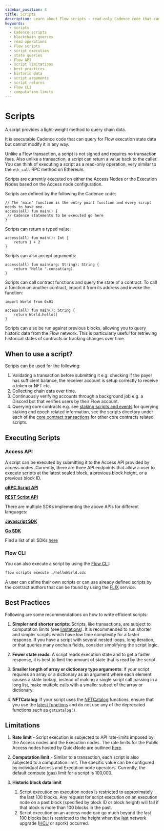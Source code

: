 ```yaml
---
sidebar_position: 4
title: Scripts
description: Learn about Flow scripts - read-only Cadence code that can query blockchain state without fees. Understand how to write, execute, and optimize scripts for accessing Flow network data.
keywords:
  - scripts
  - Cadence scripts
  - blockchain queries
  - read operations
  - Flow scripts
  - script execution
  - state queries
  - Flow API
  - script limitations
  - best practices
  - historic data
  - script arguments
  - script returns
  - Flow CLI
  - computation limits
---
```


# Scripts

A script provides a light-weight method to query chain data.

It is executable Cadence code that can query for Flow execution state data but cannot modify it in any way.

Unlike a Flow transaction, a script is not signed and requires no transaction fees. Also unlike a transaction, a script can return a value back to the caller.
You can think of executing a script as a read-only operation, very similar to the `eth_call` RPC method on Ethereum.

Scripts are currently executed on either the Access Nodes or the Execution Nodes based on the Access node configuration.

Scripts are defined by the following the Cadence code:

```cadence
// The 'main' function is the entry point function and every script needs to have one.
access(all) fun main() {
 // Cadence statements to be executed go here
}
```

Scripts can return a typed value:

```cadence
access(all) fun main(): Int {
	return 1 + 2
}
```

Scripts can also accept arguments:

```cadence
access(all) fun main(arg: String): String {
	return "Hello ".concat(arg)
}
```

Scripts can call contract functions and query the state of a contract. To call a function on another contract, import it from its address and invoke the function:

```cadence
import World from 0x01

access(all) fun main(): String {
	return World.hello()
}
```

Scripts can also be run against previous blocks, allowing you to query historic data from the Flow network. This is particularly useful for retrieving historical states of contracts or tracking changes over time.

## When to use a script?

Scripts can be used for the following:

1. Validating a transaction before submitting it e.g. checking if the payer has sufficient balance, the receiver account is setup correctly to receive a token or NFT etc.
2. Collecting chain data over time.
3. Continuously verifying accounts through a background job e.g. a Discord bot that verifies users by their Flow account.
4. Querying core contracts e.g. see [staking scripts and events](../../../protocol/staking/07-staking-scripts-events.md) for querying staking and epoch related information, see the scripts directory under each of the [core contract transactions](https://github.com/onflow/flow-core-contracts/tree/master/transactions) for other core contracts related scripts.

## Executing Scripts

### Access API

A script can be executed by submitting it to the Access API provided by access nodes. Currently, there are three API endpoints that allow a user to execute scripts at the latest sealed block, a previous block height, or a previous block ID.

[**gRPC Script API**](../../../protocol/access-onchain-data/index.md#scripts)

[**REST Script API**](/http-api#tag/Scripts)

There are multiple SDKs implementing the above APIs for different languages:

[**Javascript SDK**](../../../build/tools/clients/fcl-js/index.md)

[**Go SDK**](../../../build/tools/clients/flow-go-sdk/index.md)

Find a list of all SDKs [here](../../../build/tools/clients/index.md)

### Flow CLI

You can also execute a script by using the [Flow CLI](../../../build/tools/flow-cli/scripts/execute-scripts):

```sh
flow scripts execute ./helloWorld.cdc
```

A user can define their own scripts or can use already defined scripts by the contract authors that can be found by using the [FLIX](../../../build/tools/flow-cli/flix) service.

## Best Practices

Following are some recommendations on how to write efficient scripts:

1. **Simpler and shorter scripts**: Scripts, like transactions, are subject to computation limits (see [limitations](#limitations)). It is recommended to run shorter and simpler scripts which have low time complexity for a faster response. If you have a script with several nested loops, long iteration, or that queries many onchain fields, consider simplifying the script logic.

2. **Fewer state reads**: A script reads execution state and to get a faster response, it is best to limit the amount of state that is read by the script.

3. **Smaller length of array or dictionary type arguments**: If your script requires an array or a dictionary as an argument where each element causes a state lookup, instead of making a single script call passing in a long list, make multiple calls with a smaller subset of the array or dictionary.

4. **NFTCatalog**: If your script uses the [NFTCatalog](https://github.com/onflow/nft-catalog) functions, ensure that you use the [latest functions](https://github.com/onflow/nft-catalog?tab=readme-ov-file#using-the-catalog-for-marketplaces-and-other-nft-applications) and do not use any of the deprecated functions such as `getCatalog()`.

## Limitations

1. **Rate limit** - Script execution is subjected to API rate-limits imposed by the Access nodes and the Execution nodes. The rate limits for the Public Access nodes hosted by QuickNode are outlined [here](https://www.quicknode.com/docs/flow#endpoint-rate-limits).

2. **Computation limit** - Similar to a transaction, each script is also subjected to a computation limit. The specific value can be configured by individual Access and Execution node operators. Currently, the default compute (gas) limit for a script is 100,000.

3. **Historic block data limit**
   1. Script execution on execution nodes is restricted to approximately the last 100 blocks. Any request for script execution on an execution node on a past block (specified by block ID or block height) will fail if that block is more than 100 blocks in the past.
   2. Script execution on an access node can go much beyond the last 100 blocks but is restricted to the height when the [last](https://developers.flow.com/protocol/node-ops/node-operation/past-upgrades) network upgrade ([HCU](https://developers.flow.com/protocol/node-ops/node-operation/hcu) or spork) occurred.
